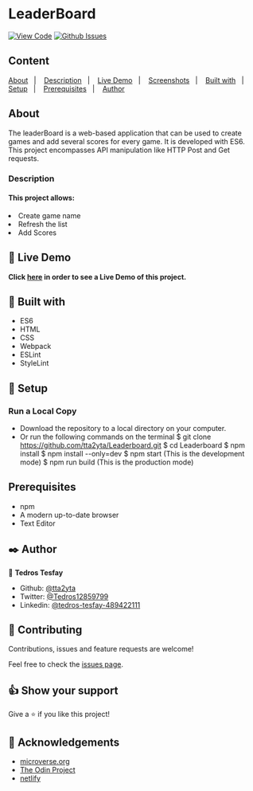 # LeaderBoard

[![View Code](https://img.shields.io/badge/View%20-Code-green)](https://github.com/tta2yta/Leaderboard/pulls)
[![Github Issues](https://img.shields.io/badge/GitHub-Issues-orange)](https://github.com/tta2yta/Leaderboard/issues)


## Content

<a text-align="center" href="#about">About</a>&nbsp;&nbsp;&nbsp;|&nbsp;&nbsp;&nbsp;
<a href="#description">Description</a>&nbsp;&nbsp;&nbsp;|&nbsp;&nbsp;&nbsp;
<a href="#live">Live Demo</a>&nbsp;&nbsp;&nbsp;|&nbsp;&nbsp;&nbsp;
<a href="#screenshots">Screenshots</a>&nbsp;&nbsp;&nbsp;|&nbsp;&nbsp;&nbsp;
<a href="#with">Built with</a>&nbsp;&nbsp;&nbsp;|&nbsp;&nbsp;&nbsp;
<a href="#setup">Setup</a>&nbsp;&nbsp;&nbsp;|&nbsp;&nbsp;&nbsp;
<a href="#prerequisites">Prerequisites</a>&nbsp;&nbsp;&nbsp;|&nbsp;&nbsp;&nbsp;
<a href="#author">Author</a>


## About <a name = "about"></a>

The leaderBoard is a web-based application that can be used to create games and add several scores for every game. It is developed with ES6. This project encompasses API manipulation like HTTP Post and Get requests.

<h3>Description <a name = "description"></a></h3>
<h4>This project allows:</h4>
<li>Create game name</li>
<li>Refresh the list</li>
<li>Add Scores  </li>

## 🔴 Live Demo <a name = "live"></a>
**Click [here](https://rawcdn.githack.com/tta2yta/Leaderboard/f73e8ab4deb70d4d411f71854e448a8805518b12/dist/index.html) in order to see a Live Demo of this project.**


## 🔧 Built with<a name = "with"></a>

- ES6
- HTML
- CSS
- Webpack
- ESLint
- StyleLint

## 🔨 Setup<a name = "setup"></a>
### Run a Local Copy
- Download the repository to a local directory on your computer.
- Or run the following commands on the terminal
  $ git clone https://github.com/tta2yta/Leaderboard.git
  $ cd Leaderboard
  $ npm install
  $ npm install --only=dev
  $ npm start (This is the development mode)
  $ npm run build (This is the production mode)


## Prerequisites<a name = "prerequisites"></a>
- npm
- A modern up-to-date browser
- Text Editor

## ✒️  Author <a name = "author"></a>

👤 **Tedros Tesfay**

- Github: [@tta2yta](https://github.com/tta2yta)
- Twitter: [@Tedros12859799](https://twitter.com/Tedros12859799)
- Linkedin: [@tedros-tesfay-489422111](https://www.linkedin.com/in/tedros-tesfay-489422111/)


## 🤝 Contributing

Contributions, issues and feature requests are welcome!

Feel free to check the [issues page](https://github.com/tta2yta/Leaderboard/issues).


## 👍 Show your support

Give a ⭐️ if you like this project!

## :clap: Acknowledgements
- <a href="https://www.microverse.org/" target="_blank">microverse.org</a>
- <a href="https://www.theodinproject.com/" target="_blank">The Odin Project</a>
- <a href="https://netlify.com/" target="_blank">netlify</a>
</a>
</div>
